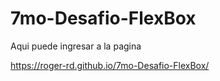 # 7mo-Desafio-FlexBox
Aqui puede ingresar a la pagina

https://roger-rd.github.io/7mo-Desafio-FlexBox/
